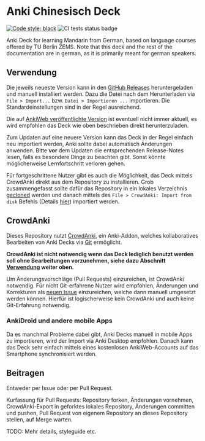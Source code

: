 # Anki Chinesisch Deck

[![Code style: black](https://img.shields.io/badge/code%20style-black-000000.svg)](https://github.com/psf/black)
![CI tests status badge](https://github.com/not-na/anki-chinesisch/actions/workflows/test.yaml/badge.svg)


Anki Deck for learning Mandarin from German, based on language courses offered by
TU Berlin ZEMS. Note that this deck and the rest of the documentation are in german, as
it is primarily meant for german speakers.

## Verwendung

Die jeweils neueste Version kann in den
[GitHub Releases](https://github.com/not-na/anki-chinesisch/releases/latest) heruntergeladen
und manuell installiert werden. Dazu die Datei nach dem Herunterladen via `File > Import...` bzw.
`Datei > Importieren ...` importieren. Die Standardeinstellungen sind in der Regel ausreichend.

Die auf [AnkiWeb veröffentlichte Version](https://ankiweb.net/shared/info/1038468378) ist
eventuell nicht immer aktuell, es wird empfohlen das Deck wie oben beschrieben direkt herunterzuladen.

Zum Updaten auf eine neuere Version kann das Deck in der Regel einfach neu importiert werden,
Anki sollte dabei automatisch Änderungen anwenden. Bitte **vor** dem Updaten die entsprechenden
Release-Notes lesen, falls es besondere Dinge zu beachten gibt. Sonst könnte möglicherweise
Lernfortschritt verloren gehen.

Für fortgeschrittene Nutzer gibt es auch die Möglichkeit, das Deck mittels CrowdAnki
direkt aus dem Repository zu installieren. Grob zusammengefasst sollte dafür das
Repository in ein lokales Verzeichnis [gecloned](https://github.com/git-guides/git-clone)
werden und danach mittels des `File > CrowdAnki: Import from disk` Befehls (Details
[hier](https://github.com/Stvad/CrowdAnki#import)) importiert werden.

## CrowdAnki

Dieses Repository nutzt [CrowdAnki](https://ankiweb.net/shared/info/1788670778), ein
Anki-Addon, welches kollaboratives Bearbeiten von Anki Decks via
[Git](https://git-scm.com/) ermöglicht. 

**CrowdAnki ist nicht notwendig wenn das Deck lediglich benutzt werden soll ohne
Bearbeitungen vorzunehmen, siehe dazu Abschnitt [Verwendung](#verwendung) weiter oben.**

Um Änderungsvorschläge (Pull Requests) einzureichen, ist CrowdAnki notwendig. Für nicht
Git-erfahrene Nutzer wird empfohlen, Änderungen und Korrekturen als
[neuen Issue](https://github.com/not-na/anki-chinesisch/issues/new) einzureichen, welche
dann manuell umgesetzt werden können. Hierfür ist logischerweise kein CrowdAnki und auch
keine Git-Erfahrung notwendig.

### AnkiDroid und andere mobile Apps

Da es manchmal Probleme dabei gibt, Anki Decks manuell in mobile Apps zu importieren, wird
der Import via Anki Desktop empfohlen. Danach kann das Deck sehr einfach mittels eines kostenlosen
AnkiWeb-Accounts auf das Smartphone synchronisiert werden.

## Beitragen

Entweder per Issue oder per Pull Request.

Kurfassung für Pull Requests: Repository forken, Änderungen vornehmen, CrowdAnki-Export in geforktes
lokales Repository, Änderungen committen und pushen, Pull Request von eigenem Repository
an dieses Repository stellen, auf Merge warten.

TODO: Mehr details, styleguide etc.
